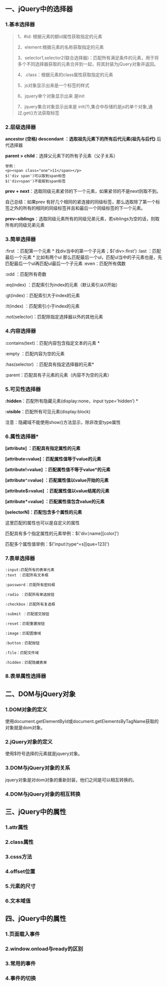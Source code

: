 ## 一、jQuery中的选择器

###  1.基本选择器

> 1、#id: 根据元素的额id属性获取指定的元素
>
> 2、element:根据元素的名称获取指定的元素
>
> 3、selector1,selector2(联合选择器)：匹配所有满足条件的元素，用于将多个不同选择器获取的元素合并到一起，将其封装为jQuery对象并返回。
>
> 4、.class：根据元素的class属性获取指定的元素
>
> 5、js对象显示出来是一个标签的样式
>
> 6、jquery单个对象显示出来 是init
>
> 7、jquery集合对象显示出来是 init(?),集合中存储的是js的单个对象,通过.get()方法获取标签

### 2.层级选择器

**ancestor (**空格**) descendant ：选取祖先元素下的所有后代元素(祖先与后代)**  后代选择器

**parent > child**：选择父元素下的所有子元素（父子关系）

```
举例：
<p><span class="one">11</span></p>
$('div span')可以取到span标签
$('div>span')不能取到span标签
```

**prev + next**：选取同级元素紧邻的下一个元素，如果紧邻的不是next则取不到。

自己总结：如果prev 有好几个相同的紧连接的同级标签，那么选取除了第一个标签之外的所有的相同的同级标签并且和最后一个同级标签的下一个元素。

**prev~siblings**：选取同级元素所有的同级兄弟元素，若siblings为空的话，则取所有的同级兄弟元素



### 3.简单选择器

:first ：匹配第一个元素    *
找div当中的第一个子元素；$('div>:first')
:last ：匹配最后一个元素   *
比如有两个ul 那么匹配最后一个ul，匹配ul当中的子元素也是，先匹配最后一个ul再匹配ul最后一个子元素
:even：匹配所有偶数

:odd ：匹配所有奇数

:eq(index) ：匹配索引为index的元素（默认索引从0开始）

:gt(index)：匹配索引大于index的元素

:lt(index) ：匹配索引小于index的元素

:not(selector)：匹配除指定选择器以外的其他元素

### 4.内容选择器

:contains(text)：匹配内容包含指定文本的元素  *

:empty ：匹配内容为空的元素

:has(selector) ：匹配具有指定选择器的元素*

:parent：匹配具有子元素的元素（内容不为空的元素）

### 5.可见性选择器

**:hidden**：匹配所有隐藏元素(display:none，input type=’hidden’)  *

**:visible**：匹配所有可见元素(display:block) 

注意：隐藏域不能使用show()方法显示，除非改变type属性
<input type="hidden" value="1233455">

### 6.属性选择器*

**[attribute] ：匹配具有指定属性的元素**

**[attribute=value]：匹配属性值等于value的元素**

**[attribute!=value] ：匹配属性值不等于value*的元素**

**[attribute^=value] ：匹配属性值以value开始的元素**

**[attribute$=value] ：匹配属性值以value结尾的元素**

**[attribute\*=value] ：匹配属性值包含value的元素**

**[selectorN]：匹配包含多个属性的元素**

这里匹配的属性也可以是自定义的属性

匹配具有多个指定属性的元素举例：$('div`[`name][color]')

匹配多个属性值举例：$('input`[`type^=s][que=123]')

### 7.表单选择器



```
:input:匹配所有的表单元素
:text ：匹配所有文本框

:password：匹配所有密码框

:radio ：匹配所有单选按钮

:checkbox：匹配所有复选框

:submit ：匹配提交按钮

:reset：匹配重置按钮

:image：匹配图像域

:button：匹配按钮

:file：匹配文件域

:hidden：匹配隐藏表单
```

### 8.表单属性选择器

##  二、DOM与jQuery对象

### 1.DOM对象的定义

使用document.getElementById或document.getElementsByTagName获取的对象就是dom对象。

###  2.jQuery对象的定义

使用$符号选择的元素就是jquery对象。

### 3.DOM与jQuery对象的关系

jquery对象是对dom对象的重新封装，他们之间是可以相互转换的。

### 4.DOM与jQuery对象的相互转换

##  三、jQuery中的属性

### 1.attr属性

### 2.class属性

### 3.csss方法

### 4.offset位置

### 5.元素的尺寸

### 6.文本域值

##  四、jQuery中的属性

###  1.页面载入事件

### 2.window.onload与ready的区别

### 3.常用的事件

### 4.事件的切换










